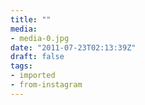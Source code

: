 ```yaml
---
title: ""
media:
- media-0.jpg
date: "2011-07-23T02:13:39Z"
draft: false
tags:
- imported
- from-instagram
---
```


